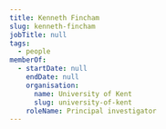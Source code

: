 ```yaml
---
title: Kenneth Fincham
slug: kenneth-fincham
jobTitle: null
tags:
  - people
memberOf:
  - startDate: null
    endDate: null
    organisation:
      name: University of Kent
      slug: university-of-kent
    roleName: Principal investigator
---
```

